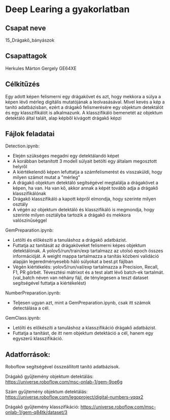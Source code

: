 # Deep Learing a gyakorlatban

## Csapat neve

15_Drágakő_bányászok

## Csapattagok

Herkules Márton Gergely GE64XE

## Célkitűzés

Egy adott képen felismerni egy drágakövet és azt, hogy mekkora a súlya a képen lévő mérleg digitális mutatójának a leolvasásával. Mivel kevés a kép a tanító adatbázisban, ezért a drágakő felismerésére egy objektum detektálót és egy klasszifikálót is alkalmazunk. A klasszifikáló bemenetét az objektum detektáló által talált, alap képből kivágott drágakő képzi

## Fájlok feladatai

Detection.ipynb:
- Elején szükséges megadni egy detektálandó képet
- A korábban betanított 3 modell súlyait betölti egy általam megosztott helyről
- A kiértékelendő képen lefuttatja a számfelismerést és visszaküldi, hogy milyen számot mutat a "mérleg"
- A drágakő objektum detektáló segítségével megtalálja a drágakövet a képen, ha van. Ha van kő, akkor annak a képét tovább adja a drágakő klasszifikálónak
- Drágakő klasszifikáló a kapott képről elmondja, hogy szerinte milyen osztály
- A végén az objektum detektáló és klasszifikáló is megmondja, hogy szerinte milyen osztályba tartozik a drágakő és mekkora valószínűséggel


GemPreparation.ipynb: 
- Letölti és előkészíti a tanuláshoz a drágakő adatbázist.
- Futtatja az tanítását az drágaköveket felismerni képes objektum detektálónak. A yolov5/run/train/exp tartalmazz az utolsó epoch összes információját. A weight mappa tartalmazza a tanítás közbeni validáció alapján legeredményesebb háló súlyokat a best.pt fájlban
- Végén kiértékelés: yolov5/run/val/exp tartalmazza a Precision, Recall, F1, PR görbét. Tévesztési mátrixot és a test alatt lévő batch-ek tartalmát. (val_batch néven van néhány fájl, de ténylegesen a teszt dataset segítségével futtatja a kiértékelést)

NumberPreparation.ipynb: 
- Teljesen ugyan azt, mint a GemPreparation.ipynb, csak itt számok detectálása a cél.

GemClass.ipynb: 
- Letölti és előkészíti a tanuláshoz a klasszifikáció drágakő adatbázist.
- Futtatja a tanítást, de itt nem objektum detektáció a cél, hanem egy egyszerű klasszifikáció.


## Adatforrások:
Roboflow segítségével összeállított tanító adatbázisok. 

Drágakő gyűjtemény objektum detektálás: https://universe.roboflow.com/msc-onlab-1/gem-9oe6g

Szám gyűjtemény objektum detektálás: https://universe.roboflow.com/legoproject/digital-numbers-vqqx2

Drágakő gyűjtemény klasszifikáció:
https://universe.roboflow.com/msc-onlab-1/gem-q84tk/dataset/3